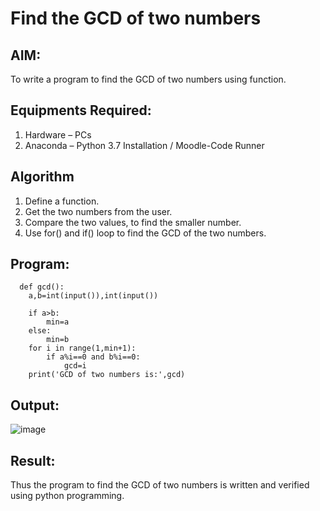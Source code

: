 # Find the GCD of two numbers

## AIM:
To write a program to find the GCD of two numbers using function.

## Equipments Required:
1. Hardware – PCs
2. Anaconda – Python 3.7 Installation / Moodle-Code Runner

## Algorithm
1. Define a function.
2. Get the two numbers from the user.
3. Compare the two values, to find the smaller number.
4. Use for() and if() loop to find the GCD of the two numbers.

## Program:
```
  def gcd():
    a,b=int(input()),int(input())
    
    if a>b:
        min=a
    else:
        min=b
    for i in range(1,min+1):
        if a%i==0 and b%i==0:
            gcd=i
    print('GCD of two numbers is:',gcd)  
```

## Output:
![image](https://github.com/Dhiyanesh24/GCD-of-two-numbers/assets/118362288/dcdef817-1a42-4830-b37d-30eb23ae168b)

       




## Result:
Thus the program to find the GCD of two numbers is written and verified using python programming.
